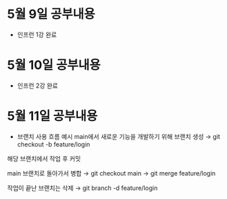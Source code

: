 # 5월 9일 공부내용
- 인프런 1강 완료
# 5월 10일 공부내용
- 인프런 2강 완료
# 5월 11일 공부내용
- 브랜치 사용 흐름 예시
main에서 새로운 기능을 개발하기 위해 브랜치 생성
→ git checkout -b feature/login

해당 브랜치에서 작업 후 커밋

main 브랜치로 돌아가서 병합
→ git checkout main
→ git merge feature/login

작업이 끝난 브랜치는 삭제
→ git branch -d feature/login